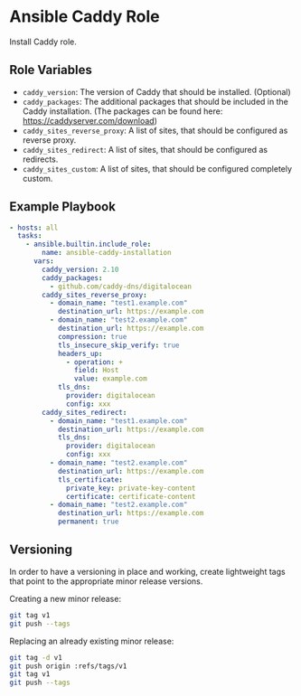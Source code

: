Ansible Caddy Role
==================

Install Caddy role.

## Role Variables

- `caddy_version`: The version of Caddy that should be installed. (Optional)
- `caddy_packages`: The additional packages that should be included in the Caddy installation. (The packages can be found here: https://caddyserver.com/download)
- `caddy_sites_reverse_proxy`: A list of sites, that should be configured as reverse proxy.
- `caddy_sites_redirect`: A list of sites, that should be configured as redirects.
- `caddy_sites_custom`: A list of sites, that should be configured completely custom.

## Example Playbook

```yaml
- hosts: all
  tasks:
    - ansible.builtin.include_role:
        name: ansible-caddy-installation
      vars:
        caddy_version: 2.10
        caddy_packages:
          - github.com/caddy-dns/digitalocean
        caddy_sites_reverse_proxy:
          - domain_name: "test1.example.com"
            destination_url: https://example.com
          - domain_name: "test2.example.com"
            destination_url: https://example.com
            compression: true
            tls_insecure_skip_verify: true
            headers_up:
              - operation: +
                field: Host
                value: example.com
            tls_dns:
              provider: digitalocean
              config: xxx
        caddy_sites_redirect:
          - domain_name: "test1.example.com"
            destination_url: https://example.com
            tls_dns:
              provider: digitalocean
              config: xxx
          - domain_name: "test2.example.com"
            destination_url: https://example.com
            tls_certificate:
              private_key: private-key-content
              certificate: certificate-content
          - domain_name: "test2.example.com"
            destination_url: https://example.com
            permanent: true
```


## Versioning

In order to have a versioning in place and working, create lightweight tags that point to the appropriate minor release versions.

Creating a new minor release:

```bash
git tag v1
git push --tags
```

Replacing an already existing minor release:

```bash
git tag -d v1
git push origin :refs/tags/v1
git tag v1
git push --tags
```
